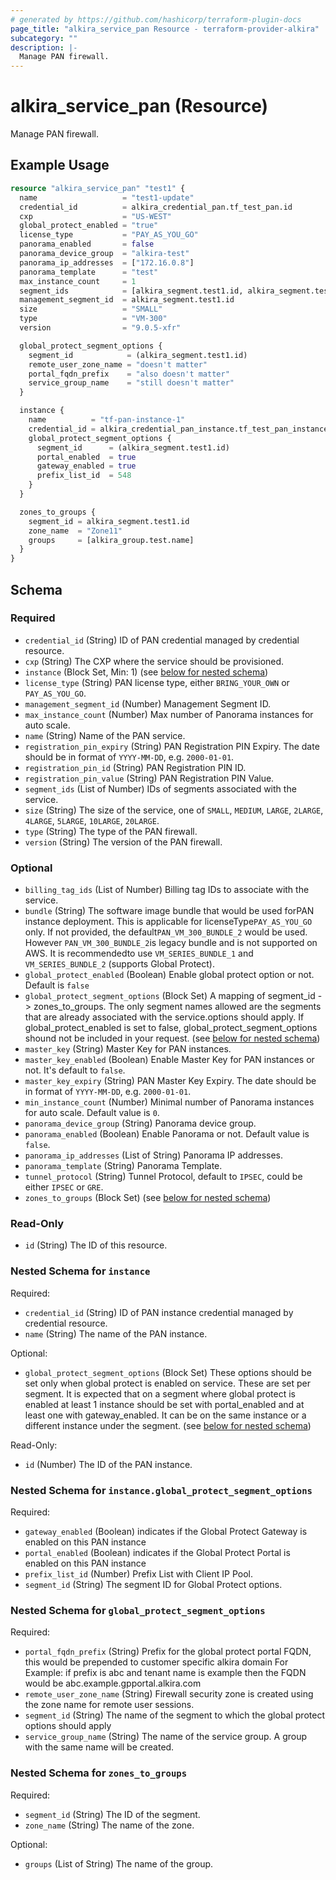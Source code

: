 ```yaml
---
# generated by https://github.com/hashicorp/terraform-plugin-docs
page_title: "alkira_service_pan Resource - terraform-provider-alkira"
subcategory: ""
description: |-
  Manage PAN firewall.
---
```


# alkira_service_pan (Resource)

Manage PAN firewall.

## Example Usage

```terraform
resource "alkira_service_pan" "test1" {
  name                   = "test1-update"
  credential_id          = alkira_credential_pan.tf_test_pan.id
  cxp                    = "US-WEST"
  global_protect_enabled = "true"
  license_type           = "PAY_AS_YOU_GO"
  panorama_enabled       = false
  panorama_device_group  = "alkira-test"
  panorama_ip_addresses  = ["172.16.0.8"]
  panorama_template      = "test"
  max_instance_count     = 1
  segment_ids            = [alkira_segment.test1.id, alkira_segment.test2.id]
  management_segment_id  = alkira_segment.test1.id
  size                   = "SMALL"
  type                   = "VM-300"
  version                = "9.0.5-xfr"

  global_protect_segment_options {
    segment_id            = (alkira_segment.test1.id)
    remote_user_zone_name = "doesn't matter"
    portal_fqdn_prefix    = "also doesn't matter"
    service_group_name    = "still doesn't matter"
  }

  instance {
    name          = "tf-pan-instance-1"
    credential_id = alkira_credential_pan_instance.tf_test_pan_instance.id
    global_protect_segment_options {
      segment_id      = (alkira_segment.test1.id)
      portal_enabled  = true
      gateway_enabled = true
      prefix_list_id  = 548
    }
  }

  zones_to_groups {
    segment_id = alkira_segment.test1.id
    zone_name  = "Zone11"
    groups     = [alkira_group.test.name]
  }
}
```

<!-- schema generated by tfplugindocs -->
## Schema

### Required

- `credential_id` (String) ID of PAN credential managed by credential resource.
- `cxp` (String) The CXP where the service should be provisioned.
- `instance` (Block Set, Min: 1) (see [below for nested schema](#nestedblock--instance))
- `license_type` (String) PAN license type, either `BRING_YOUR_OWN` or `PAY_AS_YOU_GO`.
- `management_segment_id` (Number) Management Segment ID.
- `max_instance_count` (Number) Max number of Panorama instances for auto scale.
- `name` (String) Name of the PAN service.
- `registration_pin_expiry` (String) PAN Registration PIN Expiry. The date should be in format of `YYYY-MM-DD`, e.g. `2000-01-01`.
- `registration_pin_id` (String) PAN Registration PIN ID.
- `registration_pin_value` (String) PAN Registration PIN Value.
- `segment_ids` (List of Number) IDs of segments associated with the service.
- `size` (String) The size of the service, one of `SMALL`, `MEDIUM`, `LARGE`, `2LARGE`, `4LARGE`, `5LARGE`, `10LARGE`, `20LARGE`.
- `type` (String) The type of the PAN firewall.
- `version` (String) The version of the PAN firewall.

### Optional

- `billing_tag_ids` (List of Number) Billing tag IDs to associate with the service.
- `bundle` (String) The software image bundle that would be used forPAN instance deployment. This is applicable for licenseType`PAY_AS_YOU_GO` only. If not provided, the default`PAN_VM_300_BUNDLE_2` would be used. However `PAN_VM_300_BUNDLE_2`is legacy bundle and is not supported on AWS. It is recommendedto use `VM_SERIES_BUNDLE_1` and `VM_SERIES_BUNDLE_2` (supports Global Protect).
- `global_protect_enabled` (Boolean) Enable global protect option or not. Default is `false`
- `global_protect_segment_options` (Block Set) A mapping of segment_id -> zones_to_groups. The only segment names allowed are the segments that are already associated with the service.options should apply. If global_protect_enabled is set to false, global_protect_segment_options shound not be included in your request. (see [below for nested schema](#nestedblock--global_protect_segment_options))
- `master_key` (String) Master Key for PAN instances.
- `master_key_enabled` (Boolean) Enable Master Key for PAN instances or not. It's default to `false`.
- `master_key_expiry` (String) PAN Master Key Expiry. The date should be in format of `YYYY-MM-DD`, e.g. `2000-01-01`.
- `min_instance_count` (Number) Minimal number of Panorama instances for auto scale. Default value is `0`.
- `panorama_device_group` (String) Panorama device group.
- `panorama_enabled` (Boolean) Enable Panorama or not. Default value is `false`.
- `panorama_ip_addresses` (List of String) Panorama IP addresses.
- `panorama_template` (String) Panorama Template.
- `tunnel_protocol` (String) Tunnel Protocol, default to `IPSEC`, could be either `IPSEC` or `GRE`.
- `zones_to_groups` (Block Set) (see [below for nested schema](#nestedblock--zones_to_groups))

### Read-Only

- `id` (String) The ID of this resource.

<a id="nestedblock--instance"></a>
### Nested Schema for `instance`

Required:

- `credential_id` (String) ID of PAN instance credential managed by credential resource.
- `name` (String) The name of the PAN instance.

Optional:

- `global_protect_segment_options` (Block Set) These options should be set only when global protect is enabled on service. These are set per segment. It is expected that on a segment where global protect is enabled at least 1 instance should be set with portal_enabled and at least one with gateway_enabled. It can be on the same instance or a different instance under the segment. (see [below for nested schema](#nestedblock--instance--global_protect_segment_options))

Read-Only:

- `id` (Number) The ID of the PAN instance.

<a id="nestedblock--instance--global_protect_segment_options"></a>
### Nested Schema for `instance.global_protect_segment_options`

Required:

- `gateway_enabled` (Boolean) indicates if the Global Protect Gateway is enabled on this PAN instance
- `portal_enabled` (Boolean) indicates if the Global Protect Portal is enabled on this PAN instance
- `prefix_list_id` (Number) Prefix List with Client IP Pool.
- `segment_id` (String) The segment ID for Global Protect options.



<a id="nestedblock--global_protect_segment_options"></a>
### Nested Schema for `global_protect_segment_options`

Required:

- `portal_fqdn_prefix` (String) Prefix for the global protect portal FQDN, this would be prepended to customer specific alkira domain For Example: if prefix is abc and tenant name is example then the FQDN would be abc.example.gpportal.alkira.com
- `remote_user_zone_name` (String) Firewall security zone is created using the zone name for remote user sessions.
- `segment_id` (String) The name of the segment to which the global protect options should apply
- `service_group_name` (String) The name of the service group. A group with the same name will be created.


<a id="nestedblock--zones_to_groups"></a>
### Nested Schema for `zones_to_groups`

Required:

- `segment_id` (String) The ID of the segment.
- `zone_name` (String) The name of the zone.

Optional:

- `groups` (List of String) The name of the group.



